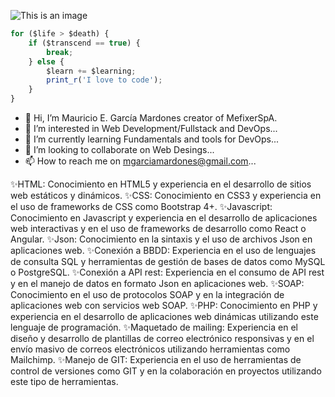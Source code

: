 ![This is an image]( https://media.giphy.com/media/ZVik7pBtu9dNS/giphy.gif)

```js
for ($life > $death) {
    if ($transcend == true) {
        break;
    } else {
        $learn += $learning;
        print_r('I love to code');
    }
}
```
- 👋 Hi, I’m Mauricio E. García Mardones creator of MefixerSpA.
- 👀 I’m interested in Web Development/Fullstack and DevOps...
- 🌱 I’m currently learning Fundamentals and tools for DevOps...
- 💞️ I’m looking to collaborate on Web Desings...
- 📫 How to reach me on mgarciamardones@gmail.com...

✨HTML: Conocimiento en HTML5 y experiencia en el desarrollo de sitios web estáticos y dinámicos.
✨CSS: Conocimiento en CSS3 y experiencia en el uso de frameworks de CSS como Bootstrap 4+.
✨Javascript: Conocimiento en Javascript y experiencia en el desarrollo de aplicaciones web interactivas y en el uso de frameworks de desarrollo como React o Angular.
✨Json: Conocimiento en la sintaxis y el uso de archivos Json en aplicaciones web.
✨Conexión a BBDD: Experiencia en el uso de lenguajes de consulta SQL y herramientas de gestión de bases de datos como MySQL o PostgreSQL.
✨Conexión a API rest: Experiencia en el consumo de API rest y en el manejo de datos en formato Json en aplicaciones web.
✨SOAP: Conocimiento en el uso de protocolos SOAP y en la integración de aplicaciones web con servicios web SOAP.
✨PHP: Conocimiento en PHP y experiencia en el desarrollo de aplicaciones web dinámicas utilizando este lenguaje de programación.
✨Maquetado de mailing: Experiencia en el diseño y desarrollo de plantillas de correo electrónico responsivas y en el envío masivo de correos electrónicos utilizando herramientas como Mailchimp.
✨Manejo de GIT: Experiencia en el uso de herramientas de control de versiones como GIT y en la colaboración en proyectos utilizando este tipo de herramientas.
<!---
mefixer/mefixer is a ✨ special ✨ repository because its `README.md` (this file) appears on your GitHub profile.
You can click the Preview link to take a look at your changes.
--->
